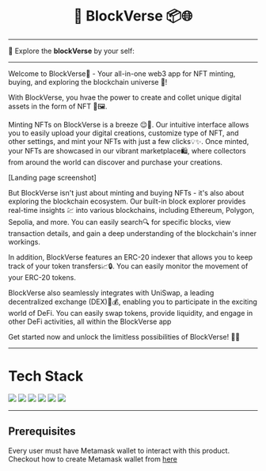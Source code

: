 <h1 align="center"> 🔗 BlockVerse 📦🌐</h1>



<hr>

  🔗 Explore the __blockVerse__ by your self: 
  
<hr>


Welcome to BlockVerse🚀 - Your all-in-one web3 app for NFT minting, buying, and exploring the blockchain universe 🔗!

With BlockVerse, you hvae the power to create and collet unique digital assets in the form of NFT 🎨🖼.  

Minting NFTs on BlockVerse is a breeze 😌🎉. Our intuitive interface allows you to easily upload your digital creations, customize type of NFT, and other settings, and mint your NFTs with just a few clicks💡✨. Once minted, your NFTs are showcased in our vibrant marketplace🛍️, where collectors from around the world can discover and purchase your creations.

[Landing page screenshot]

But BlockVerse isn't just about minting and buying NFTs - it's also about exploring the blockchain ecosystem. Our built-in block explorer provides real-time insights 💹 into various blockchains, including Ethereum, Polygon, Sepolia, and more. You can easily search🔍 for specific blocks, view transaction details, and gain a deep understanding of the blockchain's inner workings.

In addition, BlockVerse features an ERC-20 indexer that allows you to keep track of your token transfers📈🔒. You can easily monitor the movement of your ERC-20 tokens.

BlockVerse also seamlessly integrates with UniSwap, a leading decentralized exchange (DEX)🔄💰, enabling you to participate in the exciting world of DeFi. You can easily swap tokens, provide liquidity, and engage in other DeFi activities, all within the BlockVerse app

<!-- ## How we buit it? -->


<!-- ## Challenges we ran into -->

<!-- ## What we learned -->


Get started now and unlock the limitless possibilities of BlockVerse! 💫🚀

<hr>



# Tech Stack
![](https://img.shields.io/badge/Solidity-e6e6e6?style=for-the-badge&logo=solidity&logoColor=black)
![](https://img.shields.io/badge/Ethereum-3C3C3D?style=for-the-badge&logo=Ethereum&logoColor=white)
![](https://img.shields.io/badge/React-20232A?style=for-the-badge&logo=react&logoColor=61DAFB)
![](https://img.shields.io/badge/JavaScript-323330?style=for-the-badge&logo=javascript&logoColor=F7DF1E)
![](https://img.shields.io/badge/Node.js-339933?style=for-the-badge&logo=nodedotjs&logoColor=white)
![](https://img.shields.io/badge/Google_Cloud-4285F4?style=for-the-badge&logo=google-cloud&logoColor=white)



<hr>

## Prerequisites

Every user must have Metamask wallet to interact with this product. Checkout how to create Metamask wallet from [here](https://polygon.technology/blog/getting-started-with-metamask-on-polygon)
